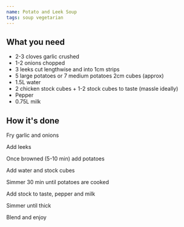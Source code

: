 ```yaml
---
name: Potato and Leek Soup
tags: soup vegetarian
---
```


## What you need

* 2-3 cloves garlic crushed
* 1-2 onions chopped
* 3 leeks cut lengthwise and into 1cm strips
* 5 large potatoes or 7 medium potatoes 2cm cubes (approx)
* 1.5L water
* 2 chicken stock cubes + 1-2 stock cubes to taste (massle ideally)
* Pepper
* 0.75L milk

<!-- break -->

## How it's done

Fry garlic and onions

Add leeks

Once browned (5-10 min) add potatoes

Add water and stock cubes

Simmer 30 min until potatoes are cooked

Add stock to taste, pepper and milk

Simmer until thick

Blend and enjoy

